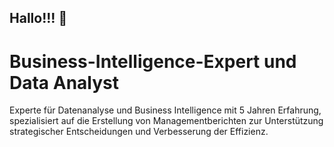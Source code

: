 ## Hallo!!!  👋
# Business-Intelligence-Expert und Data Analyst
Experte für Datenanalyse und Business Intelligence mit 5 Jahren Erfahrung, spezialisiert auf
die Erstellung von Managementberichten zur Unterstützung strategischer Entscheidungen
und Verbesserung der Effizienz.


<!--
**seyedmojtabahosseini/seyedmojtabahosseini** is a ✨ _special_ ✨ repository because its `README.md` (this file) appears on your GitHub profile.

Here are some ideas to get you started:

- 🔭 I’m currently working on ...
- 🌱 I’m currently learning ...
- 👯 I’m looking to collaborate on ...
- 🤔 I’m looking for help with ...
- 💬 Ask me about ...
- 📫 How to reach me: ...
- 😄 Pronouns: ...
- ⚡ Fun fact: ...
-->
